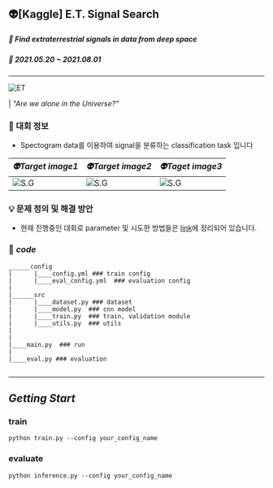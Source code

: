 ## 👽[Kaggle] E.T. Signal Search

##### 🚩 Find extraterrestrial signals in data from deep space
##### 📆 2021.05.20 ~ 2021.08.01
---
![ET](https://user-images.githubusercontent.com/65913073/120472505-ef4fb100-c3e0-11eb-9155-b412f43488a9.png)

| *"Are we alone in the Universe?"*

### 📜 대회 정보 
- Spectogram data를 이용하여 signal을 분류하는 classification task 입니다

| *👽Target image1* | *👽Target image2* | *👽Taget image3* | 
| ------------ | ------------ | ------------ |
|![S.G](https://user-images.githubusercontent.com/65913073/120474040-a7318e00-c3e2-11eb-9651-2becf08af7a8.png)|![S.G](https://user-images.githubusercontent.com/65913073/120474045-a862bb00-c3e2-11eb-889e-4d06520a5fc1.png)|![S.G](https://user-images.githubusercontent.com/65913073/120474049-a993e800-c3e2-11eb-8ba4-f3492e89cd11.png)

### 💡 문제 정의 및 해결 방안
- 현재 진행중인 대회로 parameter 및 시도한 방법들은 [link](https://vimhjk.oopy.io/3a624cba-ecb1-4d4c-bebc-dca5493b6198)에 정리되어 있습니다.

### 📑 *code*
```
______config
|      |____config.yml ### train config
|      |____eval_config.yml  ### evaluation config
|
|______src
|      |____dataset.py ### dataset
|      |____model.py  ### cnn model
|      |____train.py  ### train, validation module
|      |____utils.py  ### utils
|
|
|____main.py  ### run
|
|____eval.py ### evaluation


```
---
## *Getting Start*

### train
`python train.py --config your_config_name`
### evaluate
`python inference.py --config your_config_name`

